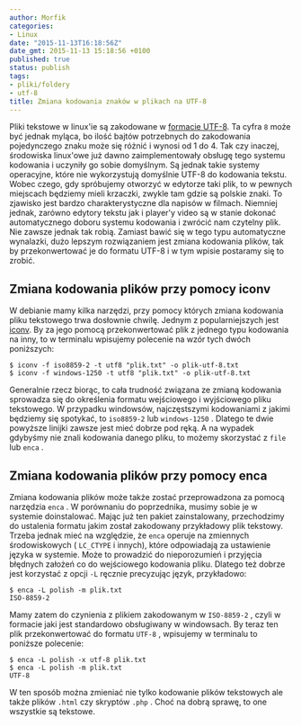 ```yaml
---
author: Morfik
categories:
- Linux
date: "2015-11-13T16:18:56Z"
date_gmt: 2015-11-13 15:18:56 +0100
published: true
status: publish
tags:
- pliki/foldery
- utf-8
title: Zmiana kodowania znaków w plikach na UTF-8
---
```


Pliki tekstowe w linux'ie są zakodowane w [formacie
UTF-8](https://www.cl.cam.ac.uk/~mgk25/unicode.html). Ta cyfra `8` może być jednak myląca, bo ilość
bajtów potrzebnych do zakodowania pojedynczego znaku może się różnić i wynosi od 1 do 4. Tak czy
inaczej, środowiska linux'owe już dawno zaimplementowały obsługę tego systemu kodowania i uczyniły
go sobie domyślnym. Są jednak takie systemy operacyjne, które nie wykorzystują domyślnie UTF-8 do
kodowania tekstu. Wobec czego, gdy spróbujemy otworzyć w edytorze taki plik, to w pewnych miejscach
będziemy mieli krzaczki, zwykle tam gdzie są polskie znaki. To zjawisko jest bardzo
charakterystyczne dla napisów w filmach. Niemniej jednak, zarówno edytory tekstu jak i player'y
video są w stanie dokonać automatycznego doboru systemu kodowania i zwrócić nam czytelny plik. Nie
zawsze jednak tak robią. Zamiast bawić się w tego typu automatyczne wynalazki, dużo lepszym
rozwiązaniem jest zmiana kodowania plików, tak by przekonwertować je do formatu UTF-8 i w tym
wpisie postaramy się to zrobić.

<!--more-->
## Zmiana kodowania plików przy pomocy iconv

W debianie mamy kilka narzędzi, przy pomocy których zmiana kodowania pliku tekstowego trwa dosłownie
chwilę. Jednym z popularniejszych jest [iconv](https://pl.wikipedia.org/wiki/Iconv). By za jego
pomocą przekonwertować plik z jednego typu kodowania na inny, to w terminalu wpisujemy polecenie na
wzór tych dwóch poniższych:

    $ iconv -f iso8859-2 -t utf8 "plik.txt" -o plik-utf-8.txt
    $ iconv -f windows-1250 -t utf8 "plik.txt" -o plik-utf-8.txt

Generalnie rzecz biorąc, to cała trudność związana ze zmianą kodowania sprowadza się do określenia
formatu wejściowego i wyjściowego pliku tekstowego. W przypadku windowsów, najczęstszymi kodowaniami
z jakimi będziemy się spotykać, to `iso8859-2` lub `windows-1250` . Dlatego te dwie powyższe linijki
zawsze jest mieć dobrze pod ręką. A na wypadek gdybyśmy nie znali kodowania danego pliku, to możemy
skorzystać z `file` lub `enca` .

## Zmiana kodowania plików przy pomocy enca

Zmiana kodowania plików może także zostać przeprowadzona za pomocą narzędzia `enca` . W porównaniu
do poprzednika, musimy sobie je w systemie doinstalować. Mając już ten pakiet zainstalowany,
przechodzimy do ustalenia formatu jakim został zakodowany przykładowy plik tekstowy. Trzeba jednak
mieć na względzie, że `enca` operuje na zmiennych środowiskowych ( `LC_CTYPE` i innych), które
odpowiadają za ustawienie języka w systemie. Może to prowadzić do nieporozumień i przyjęcia błędnych
założeń co do wejściowego kodowania pliku. Dlatego też dobrze jest korzystać z opcji `-L` ręcznie
precyzując język, przykładowo:

    $ enca -L polish -m plik.txt
    ISO-8859-2

Mamy zatem do czynienia z plikiem zakodowanym w `ISO-8859-2` , czyli w formacie jaki jest
standardowo obsługiwany w windowsach. By teraz ten plik przekonwertować do formatu `UTF-8` ,
wpisujemy w terminalu to poniższe polecenie:

    $ enca -L polish -x utf-8 plik.txt
    $ enca -L polish -m plik.txt
    UTF-8

W ten sposób można zmieniać nie tylko kodowanie plików tekstowych ale także plików `.html` czy
skryptów `.php` . Choć na dobrą sprawę, to one wszystkie są tekstowe.
